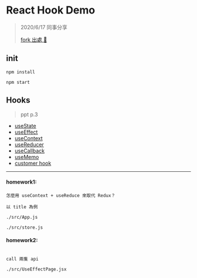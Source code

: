 # React Hook Demo

> 2020/6/17 同事分享
>
> [ fork 出處 🔗](https://github.com/josh79622/hook_example)

## init

`npm install`

`npm start`

## Hooks

> ppt p.3

- [useState](https://github.com/june50232/hook_example/blob/master/src/UseStatePage.jsx)
- [useEffect](https://github.com/june50232/hook_example/blob/master/src/UseEffectPage.jsx)
- [useContext](https://github.com/june50232/hook_example/blob/master/src/UseContextPage.jsx)
- [useReducer](https://github.com/june50232/hook_example/blob/master/src/UseReducerPage.jsx)
- [useCallback](https://github.com/june50232/hook_example/blob/master/src/UseCallbackPage.jsx)
- [useMemo](https://github.com/june50232/hook_example/blob/master/src/UseMemoPage.jsx)
- [customer hook](https://github.com/june50232/hook_example/blob/master/src/CustomHookPage.jsx)

---

#### homework1:

```
怎麼用 useContext + useReduce 來取代 Redux？

以 title 為例

./src/App.js

./src/store.js

```

#### homework2:

```

call 兩隻 api

./src/UseEffectPage.jsx

```
